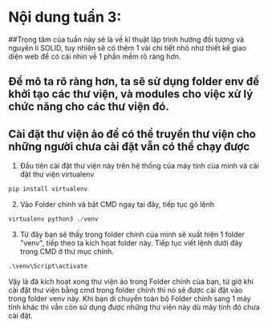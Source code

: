 # Nội dung tuần 3: 
##Trọng tâm của tuần này sẽ là về kĩ thuật lập trình hướng đối tượng và nguyên lí SOLID, tuy nhiên sẽ có thêm 1 vài chi tiết nhỏ như thiết kế giao diện web để có cái nhìn về 1 phần mềm rõ ràng hơn.

## Để mô ta rõ ràng hơn, ta sẽ sử dụng folder env để khởi tạo các thư viện, và modules cho việc xử lý chức năng cho các thư viện đó.

## Cài đặt thư viện ảo để có thể truyền thư viện cho những người chưa cài đặt vẫn có thể chạy được
1. Đầu tiên cài đặt thư viện này trên hệ thống của máy tính của mình và cài đặt thư viện virtualenv
```python
pip install virtualenv
```
2. Vào Folder chính và bật CMD ngay tại đây, tiếp tục gõ lệnh
```python
virtualenv python3 ./venv
```
3. Từ đây bạn sẽ thấy trong folder chính của mình sẽ xuất hiện 1 folder "venv", tiếp theo ta kích họat folder này. Tiếp tục viết lệnh dưới đây trong CMD ở thư mục chính.
```python
.\venv\Script\activate
```
Vậy là đã kích hoạt xong thư viện ảo trong Folder chính của bạn, từ giờ khi cài đặt thư viện bằng cmd trong folder chính thì nó sẽ được cài đặt vào trong folder venv này. Khi bạn di chuyển toàn bộ Folder chính sang 1 máy tính khác thì vẫn còn sử dụng được những thư viện này dù máy tính đó chưa cài đặt.
